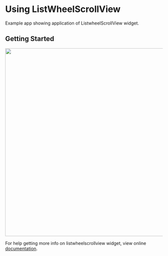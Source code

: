 # Using ListWheelScrollView

Example app showing application of ListwheelScrollView widget.

## Getting Started

<img src="demo_img.gif" height="600em" />

For help getting more info on listwheelscrollview widget, view online [documentation](https://api.flutter.dev/flutter/widgets/ListWheelScrollView-class.html).
